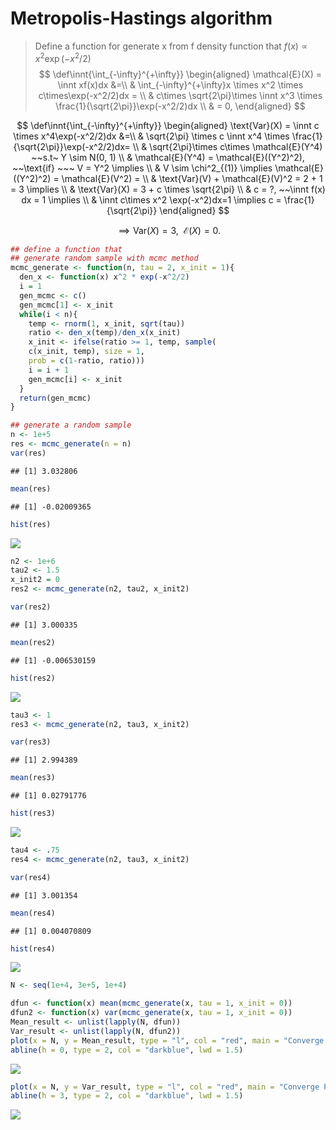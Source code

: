 Metropolis-Hastings algorithm
================

> Define a function for generate x from f density function that
> $f(x) \propto x^2 \exp(-x^2/2)$ $$
> \def\innt{\int_{-\infty}^{+\infty}}
> \begin{aligned}
> \mathcal{E}(X) = \innt xf(x)dx &=\\ 
> & \int_{-\infty}^{+\infty}x \times x^2 \times c\times\exp(-x^2/2)dx = \\
> & c\times \sqrt{2\pi}\times \innt x^3 \times \frac{1}{\sqrt{2\pi}}\exp(-x^2/2)dx \\
> & = 0, 
> \end{aligned}
> $$

$$
  \def\innt{\int_{-\infty}^{+\infty}}
  \begin{aligned}
  \text{Var}(X) = \innt c \times x^4\exp(-x^2/2)dx &=\\
  & \sqrt{2\pi} \times c \innt x^4 \times \frac{1}{\sqrt{2\pi}}\exp(-x^2/2)dx= \\
  & \sqrt{2\pi}\times c\times \mathcal{E}(Y^4) ~~s.t~ Y \sim N(0, 1) \\
  & \mathcal{E}(Y^4) = \mathcal{E}((Y^2)^2), ~~\text{if} ~~~ V = Y^2 \implies \\
  & V \sim \chi^2_{(1)} \implies \mathcal{E}((Y^2)^2) = \mathcal{E}(V^2) = \\ 
  & \text{Var}(V) + \mathcal{E}(V)^2 = 2 + 1 = 3 \implies \\
  & \text{Var}(X) = 3 + c \times \sqrt{2\pi} \\
  & c = ?, ~~\innt f(x) dx = 1 \implies \\
  & \innt c\times  x^2 \exp(-x^2)dx=1 \implies
  c = \frac{1}{\sqrt{2\pi}}
  \end{aligned}
  $$

$$
  \implies \text{Var}(X) = 3, ~~\mathcal{E}(X) = 0.
  $$

``` r
## define a function that 
## generate random sample with mcmc method
mcmc_generate <- function(n, tau = 2, x_init = 1){
  den_x <- function(x) x^2 * exp(-x^2/2)
  i = 1
  gen_mcmc <- c()
  gen_mcmc[1] <- x_init
  while(i < n){
    temp <- rnorm(1, x_init, sqrt(tau))
    ratio <- den_x(temp)/den_x(x_init)
    x_init <- ifelse(ratio >= 1, temp, sample(
    c(x_init, temp), size = 1, 
    prob = c(1-ratio, ratio)))
    i = i + 1
    gen_mcmc[i] <- x_init
  }
  return(gen_mcmc)
}

## generate a random sample 
n <- 1e+5
res <- mcmc_generate(n = n)
var(res)
```

    ## [1] 3.032806

``` r
mean(res)
```

    ## [1] -0.02009365

``` r
hist(res)
```

![](generate_random_sample_with_Metropolis_Hestings_algorithm_files/figure-gfm/unnamed-chunk-1-1.png)<!-- -->

``` r
n2 <- 1e+6
tau2 <- 1.5
x_init2 = 0
res2 <- mcmc_generate(n2, tau2, x_init2)

var(res2)
```

    ## [1] 3.000335

``` r
mean(res2)
```

    ## [1] -0.006530159

``` r
hist(res2)
```

![](generate_random_sample_with_Metropolis_Hestings_algorithm_files/figure-gfm/unnamed-chunk-1-2.png)<!-- -->

``` r
tau3 <- 1
res3 <- mcmc_generate(n2, tau3, x_init2)

var(res3)
```

    ## [1] 2.994389

``` r
mean(res3)
```

    ## [1] 0.02791776

``` r
hist(res3)
```

![](generate_random_sample_with_Metropolis_Hestings_algorithm_files/figure-gfm/unnamed-chunk-1-3.png)<!-- -->

``` r
tau4 <- .75
res4 <- mcmc_generate(n2, tau3, x_init2)

var(res4)
```

    ## [1] 3.001354

``` r
mean(res4)
```

    ## [1] 0.004070809

``` r
hist(res4)
```

![](generate_random_sample_with_Metropolis_Hestings_algorithm_files/figure-gfm/unnamed-chunk-1-4.png)<!-- -->

``` r
N <- seq(1e+4, 3e+5, 1e+4)

dfun <- function(x) mean(mcmc_generate(x, tau = 1, x_init = 0))
dfun2 <- function(x) var(mcmc_generate(x, tau = 1, x_init = 0))
Mean_result <- unlist(lapply(N, dfun))
Var_result <- unlist(lapply(N, dfun2))
plot(x = N, y = Mean_result, type = "l", col = "red", main = "Converge Plot for Mean")
abline(h = 0, type = 2, col = "darkblue", lwd = 1.5)
```

![](generate_random_sample_with_Metropolis_Hestings_algorithm_files/figure-gfm/unnamed-chunk-1-5.png)<!-- -->

``` r
plot(x = N, y = Var_result, type = "l", col = "red", main = "Converge Plot for Variance")
abline(h = 3, type = 2, col = "darkblue", lwd = 1.5)
```

![](generate_random_sample_with_Metropolis_Hestings_algorithm_files/figure-gfm/unnamed-chunk-1-6.png)<!-- -->
